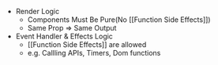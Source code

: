 - Render Logic
    - Components Must Be Pure(No [[Function Side Effects]])
	- Same Prop => Same Output
- Event Handler & Effects Logic
    - [[Function Side Effects]] are allowed
    - e.g. Callling APIs, Timers, Dom functions
